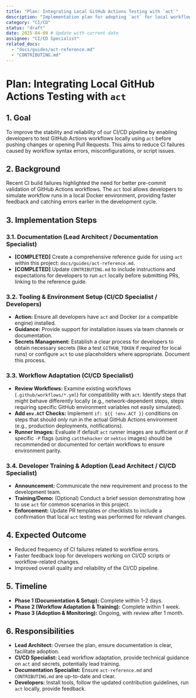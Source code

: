 ```yaml
---
title: "Plan: Integrating Local GitHub Actions Testing with `act`"
description: "Implementation plan for adopting `act` for local workflow testing to improve CI stability."
category: "CI/CD"
status: "draft"
date: 2025-04-09 # Update with current date
assignee: "CI/CD Specialist"
related_docs:
  - "docs/guides/act-reference.md"
  - "CONTRIBUTING.md"
---
```


# Plan: Integrating Local GitHub Actions Testing with `act`

## 1. Goal

To improve the stability and reliability of our CI/CD pipeline by enabling developers to test GitHub Actions workflows locally using `act` before pushing changes or opening Pull Requests. This aims to reduce CI failures caused by workflow syntax errors, misconfigurations, or script issues.

## 2. Background

Recent CI build failures highlighted the need for better pre-commit validation of GitHub Actions workflows. The `act` tool allows developers to simulate workflow runs in a local Docker environment, providing faster feedback and catching errors earlier in the development cycle.

## 3. Implementation Steps

### 3.1. Documentation (Lead Architect / Documentation Specialist)

*   **[COMPLETED]** Create a comprehensive reference guide for using `act` within this project: `docs/guides/act-reference.md`.
*   **[COMPLETED]** Update `CONTRIBUTING.md` to include instructions and expectations for developers to run `act` locally before submitting PRs, linking to the reference guide.

### 3.2. Tooling & Environment Setup (CI/CD Specialist / Developers)

*   **Action:** Ensure all developers have `act` and Docker (or a compatible engine) installed.
*   **Guidance:** Provide support for installation issues via team channels or documentation.
*   **Secrets Management:** Establish a clear process for developers to obtain necessary secrets (like a test `GITHUB_TOKEN` if required for local runs) or configure `act` to use placeholders where appropriate. Document this process.

### 3.3. Workflow Adaptation (CI/CD Specialist)

*   **Review Workflows:** Examine existing workflows (`.github/workflows/*.yml`) for compatibility with `act`. Identify steps that might behave differently locally (e.g., network-dependent steps, steps requiring specific GitHub environment variables not easily simulated).
*   **Add `env.ACT` Checks:** Implement `if: ${{ !env.ACT }}` conditions on steps that should *only* run in the actual GitHub Actions environment (e.g., production deployments, notifications).
*   **Runner Images:** Evaluate if default `act` runner images are sufficient or if specific `-P` flags (using `catthehacker` or `nektos` images) should be recommended or documented for certain workflows to ensure environment parity.

### 3.4. Developer Training & Adoption (Lead Architect / CI/CD Specialist)

*   **Announcement:** Communicate the new requirement and process to the development team.
*   **Training/Demo:** (Optional) Conduct a brief session demonstrating how to use `act` for common scenarios in this project.
*   **Enforcement:** Update PR templates or checklists to include a confirmation that local `act` testing was performed for relevant changes.

## 4. Expected Outcome

*   Reduced frequency of CI failures related to workflow errors.
*   Faster feedback loop for developers working on CI/CD scripts or workflow-related changes.
*   Improved overall quality and reliability of the CI/CD pipeline.

## 5. Timeline

*   **Phase 1 (Documentation & Setup):** Complete within 1-2 days.
*   **Phase 2 (Workflow Adaptation & Training):** Complete within 1 week.
*   **Phase 3 (Adoption & Monitoring):** Ongoing, with review after 1 month.

## 6. Responsibilities

*   **Lead Architect:** Oversee the plan, ensure documentation is clear, facilitate adoption.
*   **CI/CD Specialist:** Lead workflow adaptation, provide technical guidance on `act` and secrets, potentially lead training.
*   **Documentation Specialist:** Ensure `act-reference.md` and `CONTRIBUTING.md` are up-to-date and clear.
*   **Developers:** Install tools, follow the updated contribution guidelines, run `act` locally, provide feedback.
